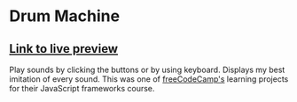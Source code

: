 # Drum Machine
## [Link to live preview](https://konstanenonen.github.io/Calculator/)
Play sounds by clicking the buttons or by using keyboard. Displays my best imitation of every sound. This was one of [freeCodeCamp's](https://www.freecodecamp.org/learn/front-end-development-libraries/front-end-development-libraries-projects/build-a-drum-machine) learning projects for their JavaScript frameworks course.
